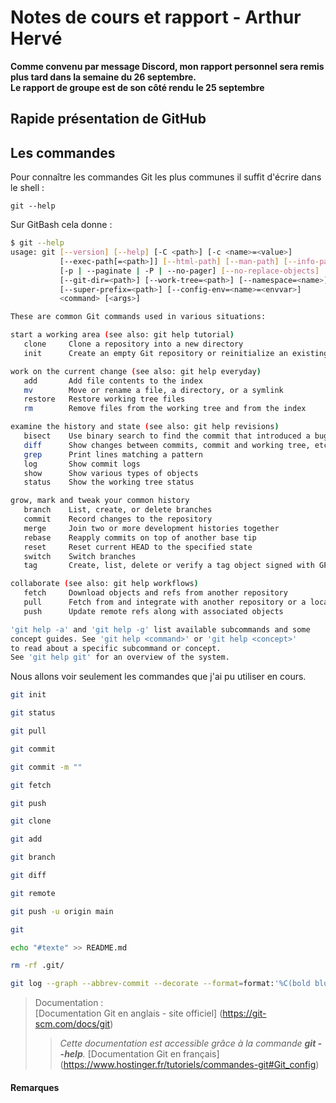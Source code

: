 # Notes de cours et rapport - Arthur Hervé
**Comme convenu par message Discord, mon rapport personnel sera remis plus tard dans la semaine du 26 septembre.**  
**Le rapport de groupe est de son côté rendu le 25 septembre**
## Rapide présentation de GitHub

## Les commandes
Pour connaître les commandes Git les plus communes il suffit d'écrire dans le shell :  
```
git --help
```  
Sur GitBash cela donne :  
```bash
$ git --help
usage: git [--version] [--help] [-C <path>] [-c <name>=<value>]
           [--exec-path[=<path>]] [--html-path] [--man-path] [--info-path]    
           [-p | --paginate | -P | --no-pager] [--no-replace-objects] [--bare]
           [--git-dir=<path>] [--work-tree=<path>] [--namespace=<name>]       
           [--super-prefix=<path>] [--config-env=<name>=<envvar>]
           <command> [<args>]

These are common Git commands used in various situations:

start a working area (see also: git help tutorial)
   clone     Clone a repository into a new directory
   init      Create an empty Git repository or reinitialize an existing one   

work on the current change (see also: git help everyday)
   add       Add file contents to the index
   mv        Move or rename a file, a directory, or a symlink
   restore   Restore working tree files
   rm        Remove files from the working tree and from the index

examine the history and state (see also: git help revisions)
   bisect    Use binary search to find the commit that introduced a bug
   diff      Show changes between commits, commit and working tree, etc
   grep      Print lines matching a pattern
   log       Show commit logs
   show      Show various types of objects
   status    Show the working tree status

grow, mark and tweak your common history
   branch    List, create, or delete branches
   commit    Record changes to the repository
   merge     Join two or more development histories together
   rebase    Reapply commits on top of another base tip
   reset     Reset current HEAD to the specified state
   switch    Switch branches
   tag       Create, list, delete or verify a tag object signed with GPG

collaborate (see also: git help workflows)
   fetch     Download objects and refs from another repository
   pull      Fetch from and integrate with another repository or a local branch
   push      Update remote refs along with associated objects

'git help -a' and 'git help -g' list available subcommands and some
concept guides. See 'git help <command>' or 'git help <concept>'
to read about a specific subcommand or concept.
See 'git help git' for an overview of the system.
```  
  
Nous allons voir seulement les commandes que j'ai pu utiliser en cours.  
  
```bash
git init
```  
```bash
git status
```  
```bash
git pull
```  
```bash
git commit
```  
```bash
git commit -m ""
```  
```bash
git fetch
```  
```bash
git push
```  
```bash
git clone
```  
```bash
git add
```  
```bash
git branch
```  
```bash
git diff
```  
```bash
git remote
```  
```bash
git push -u origin main
```  
```bash
git 
```  
```bash
echo "#texte" >> README.md
```  
```bash
rm -rf .git/
```  
```bash
git log --graph --abbrev-commit --decorate --format=format:'%C(bold blue)%h%C(reset) - %C(bold green)(%ar)%C(reset) %C(white)%s%C(reset) %C(dim white)- %an%C(reset)%C(bold yellow)%d%C(reset)' --all 
```  
  


> Documentation :  
> [Documentation Git en anglais - site officiel] (https://git-scm.com/docs/git)  
>> *Cette documentation est accessible grâce à la commande ***git --help***.*
> [Documentation Git en français] (https://www.hostinger.fr/tutoriels/commandes-git#Git_config)
#### Remarques

